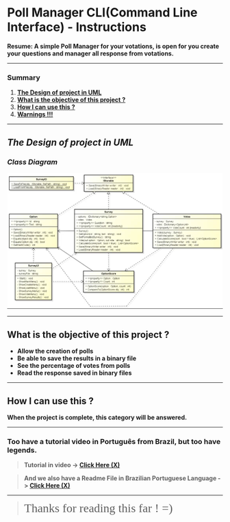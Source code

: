 # Poll Manager CLI(Command Line Interface)  - Instructions
**Resume: A simple Poll Manager for your votations, is open for you create your questions and manager all response from votations.**

___
### Summary
1. **[The Design of project in UML ](#diagram)**
2. **[What is the objective of this project ?](#objective)**
3. **[How I can use this ?](#warnings)**
4. **[Warnings !!!](#use)**

___

## ***The Design of project in UML***
### *Class Diagram*
<img id="diagram" src="Diagrams/PollManagerCLI_Class_Diagram_UML.png" title="Image of  Project Class Diagram" alt="Only an image containing a class diagram of project">


___

## What is the objective of this project ? 
* **Allow the creation of polls**
* **Be able to save the results in a binary file**
* **See the percentage of votes from polls**
* **Read the response saved in binary files**
<span id="objective"></span>
___

## How I can use this ?
**When the project is complete, this category will be answered.**
<span id="use"></span>

___

### Too have a tutorial video in Português from Brazil, but too have legends.

>**Tutorial in video -> [Click Here (X) ](https://#)**

>**And we also have a Readme File in Brazilian Portuguese Language -> [Click Here (X) ](https://#)**
<span id="warnings"></span>
_____

><span style="font-family:Papyrus; font-size:2em;">Thanks for reading this far ! =)</span>

